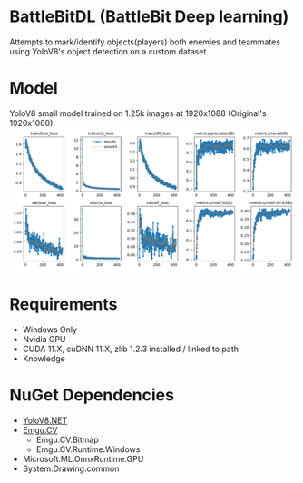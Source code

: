 # BattleBitDL (BattleBit Deep learning)
Attempts to mark/identify objects(players) both enemies and teammates using YoloV8's object detection on a custom dataset.

# Model
YoloV8 small model trained on 1.25k images at 1920x1088 (Original's 1920x1080).
![Model Results](results.png)

# Requirements
- Windows Only
- Nvidia GPU
- CUDA 11.X, cuDNN 11.X, zlib 1.2.3 installed / linked to path
- Knowledge

# NuGet Dependencies
- [YoloV8.NET](https://github.com/sstainba/Yolov8.Net/)
- [Emgu.CV](https://github.com/emgucv/emgucv)
  - Emgu.CV.Bitmap
  - Emgu.CV.Runtime.Windows
- Microsoft.ML.OnnxRuntime.GPU
- System.Drawing.common
